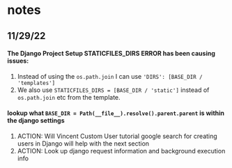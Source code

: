 # notes

## 11/29/22

#### The Django Project Setup STATICFILES_DIRS ERROR has been causing issues:
1. Instead of using the `os.path.join`  I can use `'DIRS': [BASE_DIR / 'templates']` 
2.  We also use `STATICFILES_DIRS = [BASE_DIR / 'static']` instead of `os.path.join` etc from the template.


#### lookup what `BASE_DIR = Path(__file__).resolve().parent.parent` is within the django settings

1. ACTION: Will Vincent Custom User tutorial google search for creating users in Django will help with the next section
2. ACTION: Look up django request information and background execution info